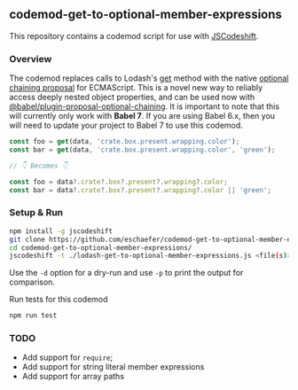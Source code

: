 ## codemod-get-to-optional-member-expressions

This repository contains a codemod script for use with
[JSCodeshift](https://github.com/facebook/jscodeshift).

### Overview

The codemod replaces calls to Lodash's [get](https://lodash.com/docs#get) method with the native [optional chaining proposal](https://claudepache.github.io/es-optional-chaining/) for ECMAScript. This is a novel new way to reliably access deeply nested object properties, and can be used now with [@babel/plugin-proposal-optional-chaining](https://new.babeljs.io/docs/en/next/babel-plugin-proposal-optional-chaining.html). It is important to note that this will currently only work with **Babel 7**. If you are using Babel 6.x, then you will need to update your project to Babel 7 to use this codemod.

```javascript
const foo = get(data, 'crate.box.present.wrapping.color');
const bar = get(data, 'crate.box.present.wrapping.color', 'green');

// 👇 Becomes 👇

const foo = data?.crate?.box?.present?.wrapping?.color;
const bar = data?.crate?.box?.present?.wrapping?.color || 'green';
```

### Setup & Run

```sh
npm install -g jscodeshift
git clone https://github.com/eschaefer/codemod-get-to-optional-member-expressions.git
cd codemod-get-to-optional-member-expressions/
jscodeshift -t ./lodash-get-to-optional-member-expressions.js <file(s)>
```

Use the `-d` option for a dry-run and use `-p` to print the output for
comparison.

Run tests for this codemod

```sh
npm run test
```

### TODO

- Add support for `require`;
- Add support for string literal member expressions
- Add support for array paths

